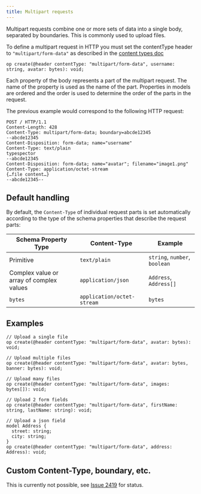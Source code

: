 ```yaml
---
title: Multipart requests
---
```


Multipart requests combine one or more sets of data into a single body, separated by boundaries. This is commonly used to upload files.

To define a multipart request in HTTP you must set the contentType header to `"multipart/form-data"` as described in the [content types doc](./content-types.md#specify-content-type)

```tsp
op create(@header contentType: "multipart/form-data", username: string, avatar: bytes): void;
```

Each property of the body represents a part of the multipart request. The name of the property is used as the name of the part. Properties in models are ordered and the order is used to determine the order of the parts in the request.

The previous example would correspond to the following HTTP request:

```http
POST / HTTP/1.1
Content-Length: 428
Content-Type: multipart/form-data; boundary=abcde12345
--abcde12345
Content-Disposition: form-data; name="username"
Content-Type: text/plain
typespector
--abcde12345
Content-Disposition: form-data; name="avatar"; filename="image1.png"
Content-Type: application/octet-stream
{…file content…}
--abcde12345--
```

## Default handling

By default, the `Content-Type` of individual request parts is set automatically according to the type of the schema properties that describe the request parts:

| Schema Property Type                     | Content-Type               | Example                       |
| ---------------------------------------- | -------------------------- | ----------------------------- |
| Primitive                                | `text/plain`               | `string`, `number`, `boolean` |
| Complex value or array of complex values | `application/json`         | `Address`, `Address[]`        |
| `bytes`                                  | `application/octet-stream` | `bytes`                       |

## Examples

```tsp
// Upload a single file
op create(@header contentType: "multipart/form-data", avatar: bytes): void;

// Upload multiple files
op create(@header contentType: "multipart/form-data", avatar: bytes, banner: bytes): void;

// Upload many files
op create(@header contentType: "multipart/form-data", images: bytes[]): void;

// Upload 2 form fields
op create(@header contentType: "multipart/form-data", firstName: string, lastName: string): void;

// Upload a json field
model Address {
  street: string;
  city: string;
}
op create(@header contentType: "multipart/form-data", address: Address): void;
```

## Custom Content-Type, boundary, etc.

This is currently not possible, see [Issue 2419](https://github.com/microsoft/typespec/issues/2419) for status.
